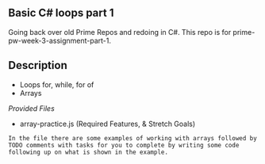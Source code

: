 ## Basic C# loops part 1
Going back over old Prime Repos and redoing in C#.  This repo is for prime-pw-week-3-assignment-part-1.

## Description
- Loops for, while, for of
- Arrays

_Provided Files_
- array-practice.js (Required Features, & Stretch Goals)
```
In the file there are some examples of working with arrays followed by TODO comments with tasks for you to complete by writing some code following up on what is shown in the example.
```